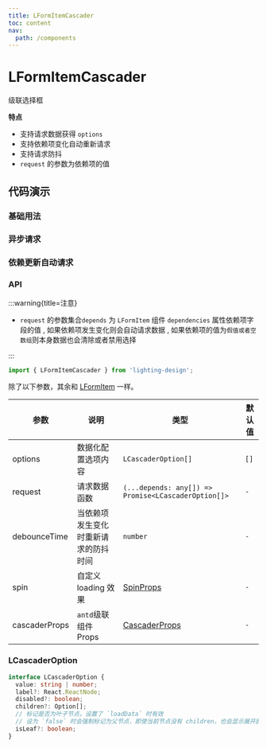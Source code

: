 ```yaml
---
title: LFormItemCascader
toc: content
nav:
  path: /components
---
```


# LFormItemCascader

级联选择框

**特点**

- 支持请求数据获得 `options`
- 支持依赖项变化自动重新请求
- 支持请求防抖
- `request` 的参数为依赖项的值

## 代码演示

### 基础用法

<code src='./demos/Demo1.tsx'></code>

### 异步请求

<code src='./demos/Demo3.tsx'></code>

### 依赖更新自动请求

<code src='./demos/Demo2.tsx'></code>

### API

:::warning{title=注意}

- `request` 的参数集合`depends` 为 `LFormItem` 组件 `dependencies` 属性依赖项字段的值 , 如果依赖项发生变化则会自动请求数据 , 如果依赖项的值为`假值或者空数组`则本身数据也会清除或者禁用选择

:::

```ts
import { LFormItemCascader } from 'lighting-design';
```

除了以下参数，其余和 [LFormItem](/components/form-item) 一样。

| 参数          | 说明                                 | 类型                                                            | 默认值 |
| ------------- | ------------------------------------ | --------------------------------------------------------------- | ------ |
| options       | 数据化配置选项内容                   | `LCascaderOption[]`                                             | `[]`   |
| request       | 请求数据函数                         | `(...depends: any[]) => Promise<LCascaderOption[]>`             | `-`    |
| debounceTime  | 当依赖项发生变化时重新请求的防抖时间 | `number`                                                        | `-`    |
| spin          | 自定义 loading 效果                  | [SpinProps](https://ant.design/components/spin-cn/#api)         | `-`    |
| cascaderProps | `antd`级联组件 Props                 | [CascaderProps](https://ant.design/components/cascader-cn/#api) | `-`    |

### LCascaderOption

```ts
interface LCascaderOption {
  value: string | number;
  label?: React.ReactNode;
  disabled?: boolean;
  children?: Option[];
  // 标记是否为叶子节点，设置了 `loadData` 时有效
  // 设为 `false` 时会强制标记为父节点，即使当前节点没有 children，也会显示展开图标
  isLeaf?: boolean;
}
```
